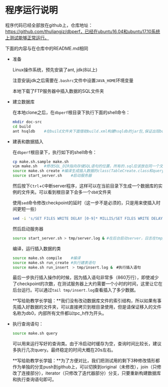 # 程序运行说明

程序代码已经全部放在github上，仓库地址：https://github.com/thuliangjz/dbperf，已经在ubuntu16.04和ubuntu17.10系统上测试能够正常运行。

下面的内容与在仓库中的README.md相同

- 准备

  Linux操作系统，预先安装了ant, jdk(8以上)

  注意安装jdk之后需要在`.bashrc`文件中设置`JAVA_HOME`环境变量

  本地下载了FTP服务器中插入数据的SQL文件夹

- 建立数据库

  在本地clone之后，在`dbperf`根目录下执行下面的shell命令：

  ```bash
  mkdir doc-src
  cd build
  ant hsqldb	#在build文件夹下面借助build.xml构建hsqldb的jar包,保证出现build successful之后在运行下面的指令
  ```

- 建表和数据插入

  在`dbperf`根目录下，执行如下的shell命令：

  ```bash
  cp make.sh.sample make.sh
  vim make.sh	#修改SQL_DIR指向存储SQL语句的位置，所有的.sql应该放在同一个文件夹下面，特别注意4个.sql文件名是否与make.sh中的一致，如果不一致（比如'_'和'-'的区别）需要修改
  source make.sh create	#编译生成插入数据的class(TableCreate.class和query.class)
  source start_server.sh	#启动服务器
  ```

  然后按下`Ctrl`+`C`中断server程序，这样可以在当前目录下生成一个数据库的实例的文件夹。可以看到根目录下会多一个`db0`文件夹

  使用`sed`命令修改checkpoint的延时（这一步不是必须的，只是用来使插入时间更短一些）

  ```bash
  sed -i 's/SET FILES WRITE DELAY [0-9]* MILLIS/SET FILES WRITE DELAY 500000 MILLIS/g' db0/tpc_h.script
  ```

  然后启动服务器

  ```bash
  source start_server.sh > tmp/server.log &	#在后台启动server，日志在tmp/server.log中
  ```

  编译，运行插入数据的类

  ```bash
  source make.sh compile	#编译
  source make.sh run_create	#执行建表语句
  source make.sh run_insert　> tmp/insert.log &　#执行插入语句
  ```

  最后一步执行插入操作的时候，因为插入语句非常多（860万行），即使减少了checkpoint的次数，在测试服务器上大约需要一个小时的时间，这里让它在后台运行。可以通过`tail tmp/insert.log`查看插入了多少数据。

  **写给助教学长学姐：**我们没有改动数据库文件的索引结构，所以如果有事先插入好数据的文件夹，可以直接拷贝到根目录使用，但是请保证移入的文件名称为db0，内部所有文件都以tpc_h作为开头。

- 执行查询语句：

  ```bash
  source make.sh query
  ```

  可以用来运行写好的查询类。由于冷启动时缓存为空，查询时间比较长，建议多执行几次query。最终稳定的时间大概在20s左右。

  **写给助教学长学姐：**为了方便对比，我们把测试用的剩下3种修改情形都作为单独的分支push到github上，可以切换到original（未修改），join（只修改了连接部分），iterator（只修改了迭代器部分）分支，只要重新构建数据库和执行查询语句即可。

### 